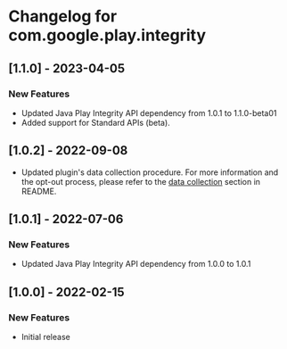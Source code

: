 # Changelog for com.google.play.integrity

## [1.1.0] - 2023-04-05
### New Features
- Updated Java Play Integrity API dependency from 1.0.1 to 1.1.0-beta01
- Added support for Standard APIs (beta).

## [1.0.2] - 2022-09-08
- Updated plugin's data collection procedure. For more information and the opt-out
  process, please refer to the [data collection](https://github.com/google/play-unity-plugins#data-collection)
  section in README.

## [1.0.1] - 2022-07-06
### New Features
- Updated Java Play Integrity API dependency from 1.0.0 to 1.0.1

## [1.0.0] - 2022-02-15
### New Features
- Initial release
